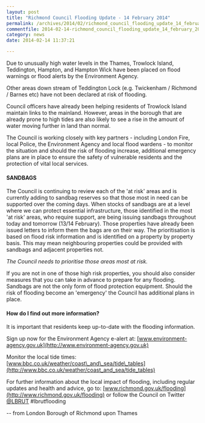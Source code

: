 ```yaml
---
layout: post
title: "Richmond Council Flooding Update - 14 February 2014"
permalink: /archives/2014/02/richmond_council_flooding_update_14_february_2014.html
commentfile: 2014-02-14-richmond_council_flooding_update_14_february_2014
category: news
date: 2014-02-14 11:37:21

---
```


Due to unusually high water levels in the Thames, Trowlock Island, Teddington, Hampton, and Hampton Wick have been placed on flood warnings or flood alerts by the Environment Agency.

Other areas down stream of Teddington Lock (e.g. Twickenham / Richmond / Barnes etc) have not been declared at risk of flooding.

Council officers have already been helping residents of Trowlock Island maintain links to the mainland. However, areas in the borough that are already prone to high tides are also likely to see a rise in the amount of water moving further in land than normal.

The Council is working closely with key partners - including London Fire, local Police, the Environment Agency and local flood wardens - to monitor the situation and should the risk of flooding increase, additional emergency plans are in place to ensure the safety of vulnerable residents and the protection of vital local services.

#### SANDBAGS

The Council is continuing to review each of the 'at risk' areas and is currently adding to sandbag reserves so that those most in need can be supported over the coming days. When stocks of sandbags are at a level where we can protect essential infrastructure, those identified in the most 'at risk' areas, who require support, are being issuing sandbags throughout today and tomorrow (13/14 February). Those properties have already been issued letters to inform them the bags are on their way. The prioritisation is based on flood risk information and is identified on a property by property basis. This may mean neighbouring properties could be provided with sandbags and adjacent properties not.

*The Council needs to prioritise those areas most at risk.*

If you are not in one of those high risk properties, you should also consider measures that you can take in advance to prepare for any flooding. Sandbags are not the only form of flood protection equipment. Should the risk of flooding become an 'emergency' the Council has additional plans in place.

#### How do I find out more information?

It is important that residents keep up-to-date with the flooding information.

Sign up now for the Environment Agency e-alert at: [www.environment-agency.gov.uk](http://www.environment-agency.gov.uk)

Monitor the local tide times: [www.bbc.co.uk/weather/coast\_and\_sea/tide\_tables](http://www.bbc.co.uk/weather/coast_and_sea/tide_tables)

For further information about the local impact of flooding, including regular updates and health and advice, go to: [www.richmond.gov.uk/flooding](http://www.richmond.gov.uk/flooding) or follow the Council on Twitter [@LBRUT](http://www.twitter.com/LBRUT) \#lbrutflooding

-- from London Borough of Richmond upon Thames
